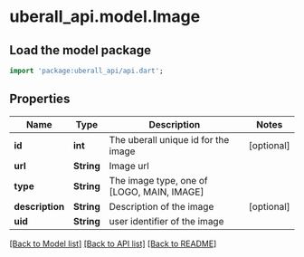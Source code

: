 # uberall_api.model.Image

## Load the model package
```dart
import 'package:uberall_api/api.dart';
```

## Properties
Name | Type | Description | Notes
------------ | ------------- | ------------- | -------------
**id** | **int** | The uberall unique id for the image | [optional] 
**url** | **String** | Image url | 
**type** | **String** | The image type, one of [LOGO, MAIN, IMAGE] | 
**description** | **String** | Description of the image | [optional] 
**uid** | **String** | user identifier of the image | 

[[Back to Model list]](../README.md#documentation-for-models) [[Back to API list]](../README.md#documentation-for-api-endpoints) [[Back to README]](../README.md)


